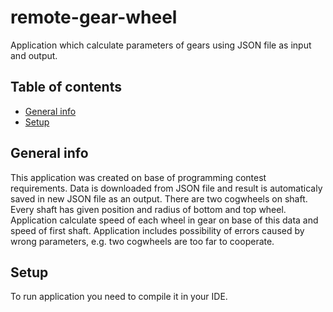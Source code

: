# remote-gear-wheel
Application which calculate parameters of gears using JSON file as input and output.

## Table of contents
* [General info](#general-info)
* [Setup](#setup)

## General info
This application was created on base of programming contest requirements. Data is downloaded from JSON file and result is automaticaly 
saved in new JSON file as an output. There are two cogwheels on shaft. Every shaft has given position and radius of bottom and top wheel. 
Application calculate speed of each wheel in gear on base of this data and speed of first shaft. Application includes possibility of 
errors caused by wrong parameters, e.g. two cogwheels are too far to cooperate. 

## Setup
To run application you need to compile it in your IDE.

